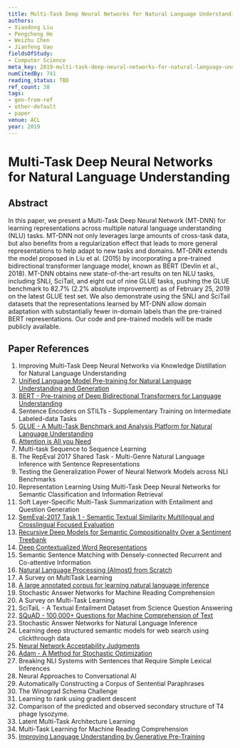 ```yaml
---
title: Multi-Task Deep Neural Networks for Natural Language Understanding
authors:
- Xiaodong Liu
- Pengcheng He
- Weizhu Chen
- Jianfeng Gao
fieldsOfStudy:
- Computer Science
meta_key: 2019-multi-task-deep-neural-networks-for-natural-language-understanding
numCitedBy: 741
reading_status: TBD
ref_count: 38
tags:
- gen-from-ref
- other-default
- paper
venue: ACL
year: 2019
---
```


# Multi-Task Deep Neural Networks for Natural Language Understanding

## Abstract

In this paper, we present a Multi-Task Deep Neural Network (MT-DNN) for learning representations across multiple natural language understanding (NLU) tasks. MT-DNN not only leverages large amounts of cross-task data, but also benefits from a regularization effect that leads to more general representations to help adapt to new tasks and domains. MT-DNN extends the model proposed in Liu et al. (2015) by incorporating a pre-trained bidirectional transformer language model, known as BERT (Devlin et al., 2018). MT-DNN obtains new state-of-the-art results on ten NLU tasks, including SNLI, SciTail, and eight out of nine GLUE tasks, pushing the GLUE benchmark to 82.7% (2.2% absolute improvement) as of February 25, 2019 on the latest GLUE test set. We also demonstrate using the SNLI and SciTail datasets that the representations learned by MT-DNN allow domain adaptation with substantially fewer in-domain labels than the pre-trained BERT representations. Our code and pre-trained models will be made publicly available.

## Paper References

1. Improving Multi-Task Deep Neural Networks via Knowledge Distillation for Natural Language Understanding
2. [Unified Language Model Pre-training for Natural Language Understanding and Generation](2019-unified-language-model-pre-training-for-natural-language-understanding-and-generation)
3. [BERT - Pre-training of Deep Bidirectional Transformers for Language Understanding](2019-bert-pre-training-of-deep-bidirectional-transformers-for-language-understanding)
4. Sentence Encoders on STILTs - Supplementary Training on Intermediate Labeled-data Tasks
5. [GLUE - A Multi-Task Benchmark and Analysis Platform for Natural Language Understanding](2018-glue-a-multi-task-benchmark-and-analysis-platform-for-natural-language-understanding)
6. [Attention is All you Need](2017-attention-is-all-you-need)
7. Multi-task Sequence to Sequence Learning
8. The RepEval 2017 Shared Task - Multi-Genre Natural Language Inference with Sentence Representations
9. Testing the Generalization Power of Neural Network Models across NLI Benchmarks
10. Representation Learning Using Multi-Task Deep Neural Networks for Semantic Classification and Information Retrieval
11. Soft Layer-Specific Multi-Task Summarization with Entailment and Question Generation
12. [SemEval-2017 Task 1 - Semantic Textual Similarity Multilingual and Crosslingual Focused Evaluation](2017-semeval-2017-task-1-semantic-textual-similarity-multilingual-and-crosslingual-focused-evaluation)
13. [Recursive Deep Models for Semantic Compositionality Over a Sentiment Treebank](2013-recursive-deep-models-for-semantic-compositionality-over-a-sentiment-treebank)
14. [Deep Contextualized Word Representations](2018-deep-contextualized-word-representations)
15. Semantic Sentence Matching with Densely-connected Recurrent and Co-attentive Information
16. [Natural Language Processing (Almost) from Scratch](2011-natural-language-processing-almost-from-scratch)
17. A Survey on MultiTask Learning
18. [A large annotated corpus for learning natural language inference](2015-a-large-annotated-corpus-for-learning-natural-language-inference)
19. Stochastic Answer Networks for Machine Reading Comprehension
20. A Survey on Multi-Task Learning
21. SciTaiL - A Textual Entailment Dataset from Science Question Answering
22. [SQuAD - 100,000+ Questions for Machine Comprehension of Text](2016-squad-100-000-questions-for-machine-comprehension-of-text)
23. Stochastic Answer Networks for Natural Language Inference
24. Learning deep structured semantic models for web search using clickthrough data
25. [Neural Network Acceptability Judgments](2019-neural-network-acceptability-judgments)
26. [Adam - A Method for Stochastic Optimization](2015-adam-a-method-for-stochastic-optimization)
27. Breaking NLI Systems with Sentences that Require Simple Lexical Inferences
28. Neural Approaches to Conversational AI
29. Automatically Constructing a Corpus of Sentential Paraphrases
30. The Winograd Schema Challenge
31. Learning to rank using gradient descent
32. Comparison of the predicted and observed secondary structure of T4 phage lysozyme.
33. Latent Multi-Task Architecture Learning
34. Multi-Task Learning for Machine Reading Comprehension
35. [Improving Language Understanding by Generative Pre-Training](2018-improving-language-understanding-by-generative-pre-training)
